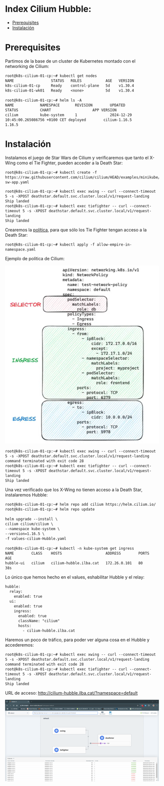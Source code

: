 # Index Cilium Hubble:

* [Prerequisites](#id10)
* [Instalación](#id20)


# Prerequisites <div id='id10' />

Partimos de la base de un cluster de Kubernetes montado con el networking de Cilium:

```
root@k8s-cilium-01-cp:~# kubectl get nodes
NAME                 STATUS   ROLES           AGE   VERSION
k8s-cilium-01-cp     Ready    control-plane   5d    v1.30.4
k8s-cilium-01-wk01   Ready    <none>          5d    v1.30.4

root@k8s-cilium-01-cp:~# helm ls -A
NAME            NAMESPACE       REVISION        UPDATED                                 STATUS          CHART                   APP VERSION
cilium          kube-system     1               2024-12-29 10:45:00.265086756 +0100 CET deployed        cilium-1.16.5           1.16.5
```

# Instalación <div id='id20' />

Instalamos el juego de Star Wars de Cilium y verificaremos que tanto el X-Wing como el Tie Fighter, pueden acceder a la Death Star:

```
root@k8s-cilium-01-cp:~# kubectl create -f https://raw.githubusercontent.com/cilium/cilium/HEAD/examples/minikube/http-sw-app.yaml
```

```
root@k8s-cilium-01-cp:~# kubectl exec xwing -- curl --connect-timeout 5 -s -XPOST deathstar.default.svc.cluster.local/v1/request-landing
Ship landed
root@k8s-cilium-01-cp:~# kubectl exec tiefighter -- curl --connect-timeout 5 -s -XPOST deathstar.default.svc.cluster.local/v1/request-landing
Ship landed
```

Crearemos la [política](./files/allow-empire-in-namespace.yaml), para que sólo los Tie Fighter tengan acceso a la Death Star:

```
root@k8s-cilium-01-cp:~# kubectl apply -f allow-empire-in-namespace.yaml
```

Ejemplo de política de Cilium:

![alt text](images/CiliumNetworkPolicy.png)

```
root@k8s-cilium-01-cp:~# kubectl exec xwing -- curl --connect-timeout 5 -s -XPOST deathstar.default.svc.cluster.local/v1/request-landing
command terminated with exit code 28
root@k8s-cilium-01-cp:~# kubectl exec tiefighter -- curl --connect-timeout 5 -s -XPOST deathstar.default.svc.cluster.local/v1/request-landing
Ship landed
```

Una vez verificado que los X-Wing no tienen acceso a la Death Star, instalaremos Hubble:

```
root@k8s-cilium-01-cp:~# helm repo add cilium https://helm.cilium.io/
root@k8s-cilium-01-cp:~# helm repo update

helm upgrade --install \
cilium cilium/cilium \
--namespace kube-system \
--version=1.16.5 \
-f values-cilium-Hubble.yaml

root@k8s-cilium-01-cp:~# kubectl -n kube-system get ingress
NAME        CLASS    HOSTS                    ADDRESS        PORTS   AGE
hubble-ui   cilium   cilium-hubble.ilba.cat   172.26.0.101   80      38s
```

Lo único que hemos hecho en el values, eshabilitar Hubble y el relay:

```
hubble:
  relay:
    enabled: true
  ui:
    enabled: true
    ingress:
      enabled: true
      className: "cilium"
      hosts:
        - cilium-hubble.ilba.cat
```

Haremos un poco de tráfico, para poder ver alguna cosa en el Hubble y accederemos:

```
root@k8s-cilium-01-cp:~# kubectl exec xwing -- curl --connect-timeout 5 -s -XPOST deathstar.default.svc.cluster.local/v1/request-landing
command terminated with exit code 28
root@k8s-cilium-01-cp:~# kubectl exec tiefighter -- curl --connect-timeout 5 -s -XPOST deathstar.default.svc.cluster.local/v1/request-landing
Ship landed
```

URL de acceso: http://cilium-hubble.ilba.cat/?namespace=default

![alt text](images/hubble.png)
